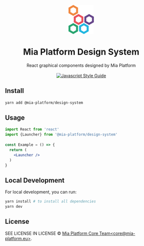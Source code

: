  <!-- Title -->
 
<div align="center">
  <a href="https://github.com/Giogia/video-manager">
    <img alt="logo" src="public/logo.png" height="96">
  </a>
  <h1> Mia Platform Design System </h1>
  <span> React graphical components designed by Mia Platform </span>
</div>

<br/>

 <!-- Badges -->

<div align="center">
  <a href="https://standardjs.com">
   <img alt="Javascript Style Guide" src="https://img.shields.io/badge/code_style-standard-brightgreen.svg">
  </a>
</div>


 <!-- Guidelines -->

## Install

```bash
yarn add @mia-platform/design-system
```

## Usage

```jsx
import React from 'react'
import {Launcher} from '@mia-platform/design-system'

const Example = () => {
  return (
    <Launcher />
  )
}
```

## Local Development

For local development, you can run:

```bash
yarn install # to install all dependencies
yarn dev
```

## License

SEE LICENSE IN LICENSE © [Mia Platform Core Team&lt;core@mia-platform.eu&gt;](https://github.com/mia-platform).
